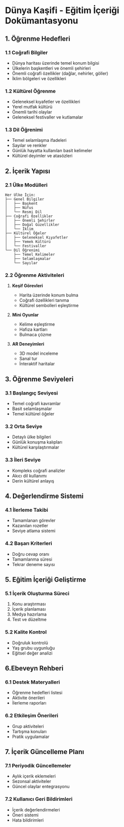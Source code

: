 # Dünya Kaşifi - Eğitim İçeriği Dokümantasyonu

## 1. Öğrenme Hedefleri

### 1.1 Coğrafi Bilgiler
- Dünya haritası üzerinde temel konum bilgisi
- Ülkelerin başkentleri ve önemli şehirleri
- Önemli coğrafi özellikler (dağlar, nehirler, göller)
- İklim bölgeleri ve özellikleri

### 1.2 Kültürel Öğrenme
- Geleneksel kıyafetler ve özellikleri
- Yerel mutfak kültürü
- Önemli tarihi olaylar
- Geleneksel festivaller ve kutlamalar

### 1.3 Dil Öğrenimi
- Temel selamlaşma ifadeleri
- Sayılar ve renkler
- Günlük hayatta kullanılan basit kelimeler
- Kültürel deyimler ve atasözleri

## 2. İçerik Yapısı

### 2.1 Ülke Modülleri
```
Her Ülke İçin:
├── Genel Bilgiler
│   ├── Başkent
│   ├── Nüfus
│   └── Resmi Dil
├── Coğrafi Özellikler
│   ├── Önemli Şehirler
│   ├── Doğal Güzellikler
│   └── İklim
├── Kültürel Öğeler
│   ├── Geleneksel Kıyafetler
│   ├── Yemek Kültürü
│   └── Festivaller
└── Dil Öğrenimi
    ├── Temel Kelimeler
    ├── Selamlaşmalar
    └── Sayılar
```

### 2.2 Öğrenme Aktiviteleri
1. **Keşif Görevleri**
   - Harita üzerinde konum bulma
   - Coğrafi özellikleri tanıma
   - Kültürel sembolleri eşleştirme

2. **Mini Oyunlar**
   - Kelime eşleştirme
   - Hafıza kartları
   - Bulmaca çözme

3. **AR Deneyimleri**
   - 3D model inceleme
   - Sanal tur
   - İnteraktif haritalar

## 3. Öğrenme Seviyeleri

### 3.1 Başlangıç Seviyesi
- Temel coğrafi kavramlar
- Basit selamlaşmalar
- Temel kültürel öğeler

### 3.2 Orta Seviye
- Detaylı ülke bilgileri
- Günlük konuşma kalıpları
- Kültürel karşılaştırmalar

### 3.3 İleri Seviye
- Kompleks coğrafi analizler
- Akıcı dil kullanımı
- Derin kültürel anlayış

## 4. Değerlendirme Sistemi

### 4.1 İlerleme Takibi
- Tamamlanan görevler
- Kazanılan rozetler
- Seviye atlama sistemi

### 4.2 Başarı Kriterleri
- Doğru cevap oranı
- Tamamlanma süresi
- Tekrar deneme sayısı

## 5. Eğitim İçeriği Geliştirme

### 5.1 İçerik Oluşturma Süreci
1. Konu araştırması
2. İçerik planlaması
3. Medya hazırlama
4. Test ve düzeltme

### 5.2 Kalite Kontrol
- Doğruluk kontrolü
- Yaş grubu uygunluğu
- Eğitsel değer analizi

## 6.Ebeveyn Rehberi

### 6.1 Destek Materyalleri
- Öğrenme hedefleri listesi
- Aktivite önerileri
- İlerleme raporları

### 6.2 Etkileşim Önerileri
- Grup aktiviteleri
- Tartışma konuları
- Pratik uygulamalar

## 7. İçerik Güncelleme Planı

### 7.1 Periyodik Güncellemeler
- Aylık içerik eklemeleri
- Sezonsal aktiviteler
- Güncel olaylar entegrasyonu

### 7.2 Kullanıcı Geri Bildirimleri
- İçerik değerlendirmeleri
- Öneri sistemi
- Hata bildirimleri 
